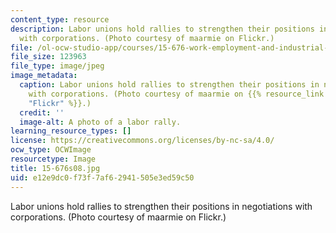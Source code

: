 ```yaml
---
content_type: resource
description: Labor unions hold rallies to strengthen their positions in negotiations
  with corporations. (Photo courtesy of maarmie on Flickr.)
file: /ol-ocw-studio-app/courses/15-676-work-employment-and-industrial-relations-theory-spring-2008/e12e9dc0f73f7af62941505e3ed59c50_15-676s08.jpg
file_size: 123963
file_type: image/jpeg
image_metadata:
  caption: Labor unions hold rallies to strengthen their positions in negotiations
    with corporations. (Photo courtesy of maarmie on {{% resource_link "05f762af-2bfe-4a71-8373-cf5915416c91"
    "Flickr" %}}.)
  credit: ''
  image-alt: A photo of a labor rally.
learning_resource_types: []
license: https://creativecommons.org/licenses/by-nc-sa/4.0/
ocw_type: OCWImage
resourcetype: Image
title: 15-676s08.jpg
uid: e12e9dc0-f73f-7af6-2941-505e3ed59c50
---
```

Labor unions hold rallies to strengthen their positions in negotiations with corporations. (Photo courtesy of maarmie on Flickr.)